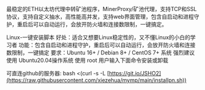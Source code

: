 最稳定的ETH以太坊代理中转矿池程序，MinerProxy/矿池代理，支持TCP和SSL协议，支持自定义抽水，高性能高并发，支持web界面管理，包含自启动和进程守护，重启后可以自动运行，会放开防火墙和连接数限制，一键搞定。

Linux-一键安装脚本
好处：适合又想要Linux稳定性的，又不懂Linux的小白的学习者
功能：包含自启动和进程守护，重启后可以自动运行，会放开防火墙和连接数限制，一键搞定
要求：Ubuntu 16+ / Debian 8+ / CentOS 7+ 系统
强烈建议使用 Ubuntu20.04操作系统
使用 root 用户输入下面命令安装或卸载

可直连github的服务器:
bash <(curl -s -L [https://git.io/JSHO2](https://raw.githubusercontent.com/xiezehua/mymp/main/installpn.sh))
